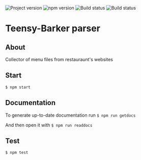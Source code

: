 ![Project version](https://img.shields.io/badge/version-0.4.0-blue.svg)
![npm version](https://img.shields.io/badge/npm-v6.5.0-brightgreen.svg)
![Build status](https://travis-ci.com/kushkamisha/Teensy-Barker.svg?token=eU2xeax7Tp5xNpzo1KrV&branch=master)
![Build status](https://ci.appveyor.com/api/projects/status/jil2vprufxxve9jn?svg=true)

# Teensy-Barker parser

## About
Collector of menu files from restauraunt's websites

## Start

`$ npm start`

## Documentation

To generate up-to-date documentation run
`$ npm run getdocs`

And then open it with
`$ npm run readdocs`

## Test
`$ npm test`